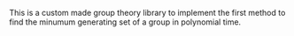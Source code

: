 This is a custom made group theory library to implement the first method to find the minumum generating set of a group in polynomial time.

